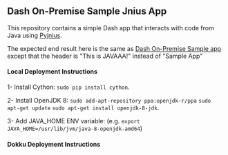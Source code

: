 ## Dash On-Premise Sample Jnius App

This repository contains a simple Dash app that interacts with code from Java using [Pyjnius](http://pyjnius.readthedocs.io/en/latest/).

The expected end result here is the same as [Dash On-Premise Sample app](https://github.com/plotly/dash-on-premise-sample-app) except that the header is "This is JAVAAA!" instead of "Sample App"

#### Local Deployment Instructions

1- Install Cython: `sudo pip install cython`.

2- Install OpenJDK 8:
	`sudo add-apt-repository ppa:openjdk-r/ppa`
	`sudo apt-get update`
	`sudo apt-get install openjdk-8-jdk`.

3- Add JAVA_HOME ENV variable: (e.g. `export JAVA_HOME=/usr/lib/jvm/java-8-openjdk-amd64`)

#### Dokku Deployment Instructions

